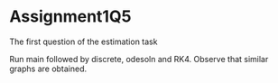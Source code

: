 # Assignment1Q5
The first question of the estimation task

Run main followed by discrete, odesoln and RK4. Observe that similar graphs are obtained.
